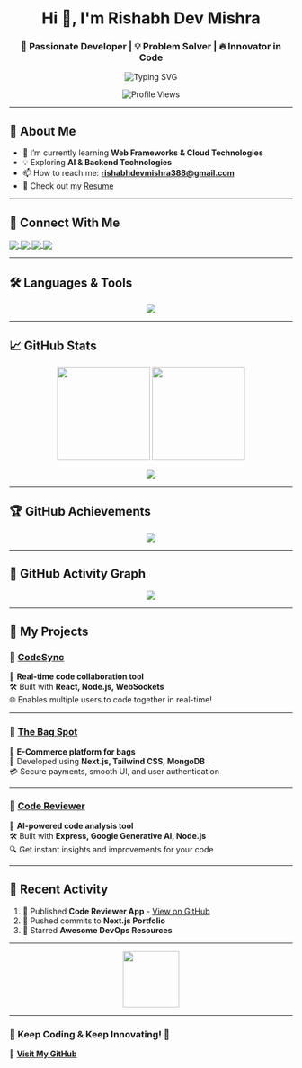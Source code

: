 <h1 align="center">Hi 👋, I'm Rishabh Dev Mishra</h1>
<h3 align="center">🚀 Passionate Developer | 💡 Problem Solver | 🔥 Innovator in Code</h3>

<p align="center">
  <img src="https://readme-typing-svg.herokuapp.com?font=Fira+Code&size=22&pause=1000&color=FD6F00&center=true&vCenter=true&width=440&lines=Full-Stack+Developer;Cloud+Computing+Enthusiast;Passionate+Problem+Solver;Lifelong+Learner+%F0%9F%93%96" alt="Typing SVG" />
</p>

<p align="center">
  <img src="https://komarev.com/ghpvc/?username=Rishabh-Dev-Mishra&label=Profile%20Views&color=blue&style=for-the-badge" alt="Profile Views" />
</p>

---

## 🚀 About Me
- 🌱 I’m currently learning **Web Frameworks & Cloud Technologies**
- 💡 Exploring **AI & Backend Technologies**
- 📫 How to reach me: **rishabhdevmishra388@gmail.com**
- 📄 Check out my [Resume](https://drive.google.com/file/d/1Xnzce_2SzAzcOzjf2UsWx89pW2qDEFc0/view?usp=sharing)  

---

## 🔗 Connect With Me  
<p align="left">
<a href="https://linkedin.com/in/rishabhdevmishra" target="blank">
  <img align="center" src="https://img.shields.io/badge/LinkedIn-0A66C2?style=for-the-badge&logo=linkedin&logoColor=white" />
</a>
<a href="https://www.codechef.com/users/r_d_mishra" target="blank">
  <img align="center" src="https://img.shields.io/badge/CodeChef-5B4638?style=for-the-badge&logo=codechef&logoColor=white" />
</a>
<a href="https://www.leetcode.com/rishabh_dev_mishra" target="blank">
  <img align="center" src="https://img.shields.io/badge/LeetCode-FFA116?style=for-the-badge&logo=leetcode&logoColor=white" />
</a>
<a href="https://auth.geeksforgeeks.org/user/rishabhdevvuv0" target="blank">
  <img align="center" src="https://img.shields.io/badge/GeeksforGeeks-2F8D46?style=for-the-badge&logo=geeksforgeeks&logoColor=white" />
</a>
</p>

---

## 🛠️ Languages & Tools  
<p align="center">
  <img src="https://skillicons.dev/icons?i=aws,cpp,docker,figma,git,java,js,linux,mongodb,mysql,nextjs,nodejs,python,react,vscode" />
</p>

---

## 📈 GitHub Stats  
<p align="center">
  <img src="https://github-readme-stats.vercel.app/api?username=Rishabh-Dev-Mishra&show_icons=true&theme=radical" height="165">
  <img src="https://github-readme-streak-stats.herokuapp.com/?user=Rishabh-Dev-Mishra&theme=radical" height="165">
</p>
<p align="center">
  <img src="https://github-readme-stats.vercel.app/api/top-langs?username=Rishabh-Dev-Mishra&show_icons=true&layout=compact&theme=radical">
</p>

---

## 🏆 GitHub Achievements  
<p align="center">
  <img src="https://github-profile-trophy.vercel.app/?username=Rishabh-Dev-Mishra&theme=radical&no-bg=true&no-frame=true&margin-w=5" />
</p>

---

## 🌟 GitHub Activity Graph  
<p align="center">
  <img src="https://github-readme-activity-graph.vercel.app/graph?username=Rishabh-Dev-Mishra&theme=react-dark" />
</p>


---

## 🚀 My Projects  

### 📌 [CodeSync](https://github.com/Rishabh-Dev-Mishra/CodeSync)
🔄 **Real-time code collaboration tool**  
🛠️ Built with **React, Node.js, WebSockets**  
🌐 Enables multiple users to code together in real-time!  

---

### 📌 [The Bag Spot](https://github.com/Rishabh-Dev-Mishra/The-Bag-Spot)
👜 **E-Commerce platform for bags**  
🚀 Developed using **Next.js, Tailwind CSS, MongoDB**  
💳 Secure payments, smooth UI, and user authentication  

---

### 📌 [Code Reviewer](https://github.com/Rishabh-Dev-Mishra/Code-Reviewer)
🤖 **AI-powered code analysis tool**  
🛠️ Built with **Express, Google Generative AI, Node.js**  
🔍 Get instant insights and improvements for your code  

---

## 🎯 Recent Activity  
<!--START_SECTION:activity-->
1. 📝 Published **Code Reviewer App** - [View on GitHub](https://github.com/Rishabh-Dev-Mishra/Code-Reviewer)
2. 🚀 Pushed commits to **Next.js Portfolio**
3. 🌟 Starred **Awesome DevOps Resources**  
<!--END_SECTION:activity-->

---

<p align="center">
  <img src="https://raw.githubusercontent.com/Ashutosh00710/Ashutosh00710/master/gifs/Developer.gif" width="100">
</p>

---

### 🚀 Keep Coding & Keep Innovating! 🚀  
🔗 **[Visit My GitHub](https://github.com/Rishabh-Dev-Mishra)**  
